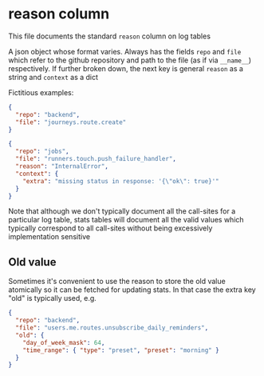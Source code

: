 # reason column

This file documents the standard `reason` column on log tables

A json object whose format varies. Always has the fields `repo` and `file` which
refer to the github repository and path to the file (as if via `__name__`)
respectively. If further broken down, the next key is general `reason` as a
string and `context` as a dict

Fictitious examples:

```json
{
  "repo": "backend",
  "file": "journeys.route.create"
}
```

```json
{
  "repo": "jobs",
  "file": "runners.touch.push_failure_handler",
  "reason": "InternalError",
  "context": {
    "extra": "missing status in response: '{\"ok\": true}'"
  }
}
```

Note that although we don't typically document all the call-sites
for a particular log table, stats tables will document all the
valid values which typically correspond to all call-sites without
being excessively implementation sensitive

## Old value

Sometimes it's convenient to use the reason to store the old value
atomically so it can be fetched for updating stats. In that case
the extra key "old" is typically used, e.g.

```json
{
  "repo": "backend",
  "file": "users.me.routes.unsubscribe_daily_reminders",
  "old": {
    "day_of_week_mask": 64,
    "time_range": { "type": "preset", "preset": "morning" }
  }
}
```
